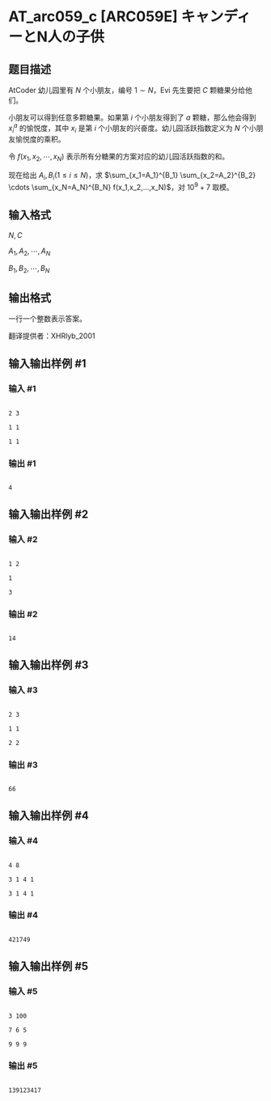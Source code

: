 # AT_arc059_c [ARC059E] キャンディーとN人の子供

## 题目描述

AtCoder 幼儿园里有 $N$ 个小朋友，编号 $1\sim N$，Evi 先生要把 $C$ 颗糖果分给他们。

小朋友可以得到任意多颗糖果。如果第 $i$ 个小朋友得到了 $a$ 颗糖，那么他会得到 $x_i^a$ 的愉悦度，其中 $x_i$ 是第 $i$ 个小朋友的兴奋度。幼儿园活跃指数定义为 $N$         个小朋友愉悦度的乘积。

令 $f(x_1,x_2,\cdots,x_N)$ 表示所有分糖果的方案对应的幼儿园活跃指数的和。

现在给出 $A_i,B_i(1\le i\le N)$，求 $\sum_{x_1=A_1}^{B_1} \sum_{x_2=A_2}^{B_2} \cdots \sum_{x_N=A_N}^{B_N} f(x_1,x_2,...,x_N)$，对 $10 ^ 9 + 7$ 取模。

## 输入格式

$N,C$

$A_1,A_2,\cdots,A_N$

$B_1,B_2,\cdots,B_N$

## 输出格式

一行一个整数表示答案。

翻译提供者：XHRlyb_2001

## 输入输出样例 #1

### 输入 #1

```
2 3
1 1
1 1
```

### 输出 #1

```
4
```

## 输入输出样例 #2

### 输入 #2

```
1 2
1
3
```

### 输出 #2

```
14
```

## 输入输出样例 #3

### 输入 #3

```
2 3
1 1
2 2
```

### 输出 #3

```
66
```

## 输入输出样例 #4

### 输入 #4

```
4 8
3 1 4 1
3 1 4 1
```

### 输出 #4

```
421749
```

## 输入输出样例 #5

### 输入 #5

```
3 100
7 6 5
9 9 9
```

### 输出 #5

```
139123417
```